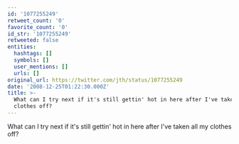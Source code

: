 ```yaml
---
id: '1077255249'
retweet_count: '0'
favorite_count: '0'
id_str: '1077255249'
retweeted: false
entities:
  hashtags: []
  symbols: []
  user_mentions: []
  urls: []
original_url: https://twitter.com/jth/status/1077255249
date: '2008-12-25T01:22:30.000Z'
title: >-
  What can I try next if it's still gettin' hot in here after I've taken all my
  clothes off?
---
```


What can I try next if it's still gettin' hot in here after I've taken all my clothes off?